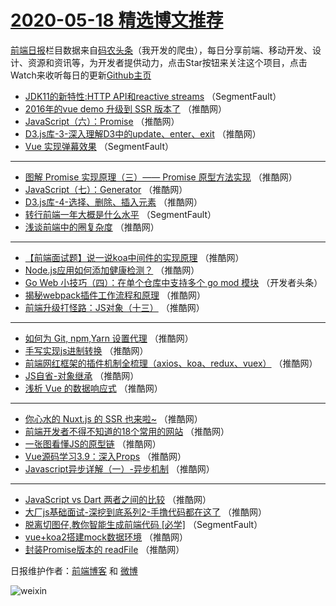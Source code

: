 # [2020-05-18 精选博文推荐](http://hao.caibaojian.com/date/2020/05/18)

[前端日报](http://caibaojian.com/c/news)栏目数据来自[码农头条](http://hao.caibaojian.com/)（我开发的爬虫），每日分享前端、移动开发、设计、资源和资讯等，为开发者提供动力，点击Star按钮来关注这个项目，点击Watch来收听每日的更新[Github主页](https://github.com/kujian/frontendDaily)
* [JDK11的新特性:HTTP API和reactive streams](http://hao.caibaojian.com/142336.html) （SegmentFault）
* [2016年的vue demo 升级到 SSR 版本了](http://hao.caibaojian.com/142397.html) （推酷网）
* [JavaScript（六）：Promise](http://hao.caibaojian.com/142347.html) （推酷网）
* [D3.js库-3-深入理解D3中的update、enter、exit](http://hao.caibaojian.com/142358.html) （推酷网）
* [Vue 实现弹幕效果](http://hao.caibaojian.com/142337.html) （SegmentFault）

***
* [图解 Promise 实现原理（三）—— Promise 原型方法实现](http://hao.caibaojian.com/142398.html) （推酷网）
* [JavaScript（七）：Generator](http://hao.caibaojian.com/142348.html) （推酷网）
* [D3.js库-4-选择、删除、插入元素](http://hao.caibaojian.com/142359.html) （推酷网）
* [转行前端一年大概是什么水平](http://hao.caibaojian.com/142338.html) （SegmentFault）
* [浅谈前端中的圈复杂度](http://hao.caibaojian.com/142399.html) （推酷网）

***
* [【前端面试题】说一说koa中间件的实现原理](http://hao.caibaojian.com/142349.html) （推酷网）
* [Node.js应用如何添加健康检测？](http://hao.caibaojian.com/142360.html) （推酷网）
* [Go Web 小技巧（四）：在单个仓库中支持多个 go mod 模块](http://hao.caibaojian.com/142339.html) （开发者头条）
* [揭秘webpack插件工作流程和原理](http://hao.caibaojian.com/142400.html) （推酷网）
* [前端升级打怪路：JS对象（十三）](http://hao.caibaojian.com/142350.html) （推酷网）

***
* [如何为 Git, npm,Yarn 设置代理](http://hao.caibaojian.com/142361.html) （推酷网）
* [手写实现js进制转换](http://hao.caibaojian.com/142340.html) （推酷网）
* [前端网红框架的插件机制全梳理（axios、koa、redux、vuex）](http://hao.caibaojian.com/142401.html) （推酷网）
* [JS自省-对象继承](http://hao.caibaojian.com/142351.html) （推酷网）
* [浅析 Vue 的数据响应式](http://hao.caibaojian.com/142362.html) （推酷网）

***
* [你心水的 Nuxt.js 的 SSR 也来啦~](http://hao.caibaojian.com/142341.html) （推酷网）
* [前端开发者不得不知道的18个常用的网站](http://hao.caibaojian.com/142402.html) （推酷网）
* [一张图看懂JS的原型链](http://hao.caibaojian.com/142352.html) （推酷网）
* [Vue源码学习3.9：深入Props](http://hao.caibaojian.com/142363.html) （推酷网）
* [Javascript异步详解（一）-异步机制](http://hao.caibaojian.com/142342.html) （推酷网）

***
* [JavaScript vs Dart 两者之间的比较](http://hao.caibaojian.com/142403.html) （推酷网）
* [大厂js基础面试-深挖到底系列2-手撸代码都在这了](http://hao.caibaojian.com/142353.html) （推酷网）
* [脱离切图仔,教你智能生成前端代码 [必学]](http://hao.caibaojian.com/142332.html) （SegmentFault）
* [vue+koa2搭建mock数据环境](http://hao.caibaojian.com/142364.html) （推酷网）
* [封装Promise版本的 readFile](http://hao.caibaojian.com/142343.html) （推酷网）

日报维护作者：[前端博客](http://caibaojian.com/) 和 [微博](http://caibaojian.com/go/weibo)

![weixin](https://user-images.githubusercontent.com/3055447/38468989-651132ac-3b80-11e8-8e6b-15122322a9d7.png)